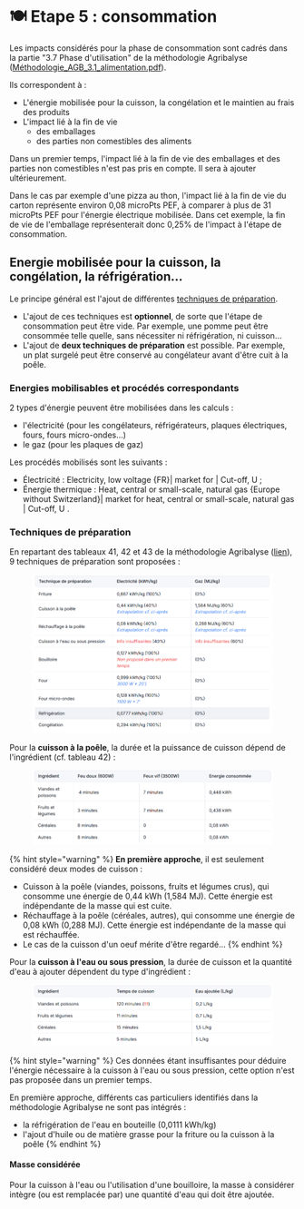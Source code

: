 # 🍽️ Etape 5 : consommation

Les impacts considérés pour la phase de consommation sont cadrés dans la partie "3.7 Phase d'utilisation" de la méthodologie Agribalyse ([Méthodologie\_AGB\_3.1\_alimentation.pdf](https://3613321239-files.gitbook.io/~/files/v0/b/gitbook-x-prod.appspot.com/o/spaces%2F-LpO7Agg1DbhEBNAvmHP%2Fuploads%2FwE46PsDpfPPo7qd486O6%2FM%C3%A9thodologie%20AGB%203.1_Alimentation.pdf?alt=media\&token=0da7c4e0-4332-4bc3-9c86-83b7a6325971)).

Ils correspondent à :

* L'énergie mobilisée pour la cuisson, la congélation et le maintien au frais des produits
* L'impact lié à la fin de vie
  * des emballages
  * des parties non comestibles des aliments

Dans un premier temps, l'impact lié à la fin de vie des emballages et des parties non comestibles n'est pas pris en compte. Il sera à ajouter ultérieurement.

Dans le cas par exemple d'une pizza au thon, l'impact lié à la fin de vie du carton représente environ 0,08 microPts PEF, à comparer à plus de 31 microPts PEF pour l'énergie électrique mobilisée. Dans cet exemple, la fin de vie de l'emballage représenterait donc 0,25% de l'impact à l'étape de consommation.

## Energie mobilisée pour la cuisson, la congélation, la réfrigération... <a href="#energie-mobilisee-pour-la-cuisson-la-congelation-la-refrigeration" id="energie-mobilisee-pour-la-cuisson-la-congelation-la-refrigeration"></a>

Le principe général est l'ajout de différentes [techniques de préparation](https://fabrique-numerique.gitbook.io/sandbox/cycle-de-vie-des-produits-alimentaires/etape-5-consommation#techniques-de-preparation).

* L'ajout de ces techniques est **optionnel**, de sorte que l'étape de consommation peut être vide. Par exemple, une pomme peut être consommée telle quelle, sans nécessiter ni réfrigération, ni cuisson...
* L'ajout de **deux techniques de préparation** est possible. Par exemple, un plat surgelé peut être conservé au congélateur avant d'être cuit à la poêle.

### Energies mobilisables et procédés correspondants <a href="#energies-mobilisables-et-procedes-correspondants" id="energies-mobilisables-et-procedes-correspondants"></a>

2 types d'énergie peuvent être mobilisées dans les calculs :

* l'électricité (pour les congélateurs, réfrigérateurs, plaques électriques, fours, fours micro-ondes...)
* le gaz (pour les plaques de gaz)

Les procédés mobilisés sont les suivants :

* Électricité : Electricity, low voltage {FR}| market for | Cut-off, U ;
* Énergie thermique : Heat, central or small-scale, natural gas {Europe without Switzerland}| market for heat, central or small-scale, natural gas | Cut-off, U .

### Techniques de préparation <a href="#techniques-de-preparation" id="techniques-de-preparation"></a>

En repartant des tableaux 41, 42 et 43 de la méthodologie Agribalyse ([lien](https://3613321239-files.gitbook.io/~/files/v0/b/gitbook-x-prod.appspot.com/o/spaces%2F-LpO7Agg1DbhEBNAvmHP%2Fuploads%2FwE46PsDpfPPo7qd486O6%2FM%C3%A9thodologie%20AGB%203.1_Alimentation.pdf?alt=media\&token=0da7c4e0-4332-4bc3-9c86-83b7a6325971)), 9 techniques de préparation sont proposées :&#x20;

<figure><img src="../../.gitbook/assets/image (2).png" alt=""><figcaption></figcaption></figure>

Pour la **cuisson à la poêle**, la durée et la puissance de cuisson dépend de l'ingrédient (cf. tableau 42) :&#x20;

<figure><img src="../../.gitbook/assets/image (1) (1).png" alt=""><figcaption></figcaption></figure>

{% hint style="warning" %}
**En première approche**, il est seulement considéré deux modes de cuisson :

* Cuisson à la poêle (viandes, poissons, fruits et légumes crus), qui consomme une énergie de 0,44 kWh (1,584 MJ). Cette énergie est indépendante de la masse qui est cuite.
* Réchauffage à la poêle (céréales, autres), qui consomme une énergie de 0,08 kWh (0,288 MJ). Cette énergie est indépendante de la masse qui est réchauffée.
* Le cas de la cuisson d'un oeuf mérite d'être regardé...
{% endhint %}

Pour la **cuisson à l'eau ou sous pression**, la durée de cuisson et la quantité d'eau à ajouter dépendent du type d'ingrédient :&#x20;

<figure><img src="../../.gitbook/assets/image (2) (1).png" alt=""><figcaption></figcaption></figure>

{% hint style="warning" %}
Ces données étant insuffisantes pour déduire l'énergie nécessaire à la cuisson à l'eau ou sous pression, cette option n'est pas proposée dans un premier temps.

En première approche, différents cas particuliers identifiés dans la méthodologie Agribalyse ne sont pas intégrés :

* la réfrigération de l'eau en bouteille (0,0111 kWh/kg)
* l'ajout d'huile ou de matière grasse pour la friture ou la cuisson à la poêle
{% endhint %}

#### Masse considérée <a href="#masse-consideree" id="masse-consideree"></a>

Pour la cuisson à l'eau ou l'utilisation d'une bouilloire, la masse à considérer intègre (ou est remplacée par) une quantité d'eau qui doit être ajoutée.
